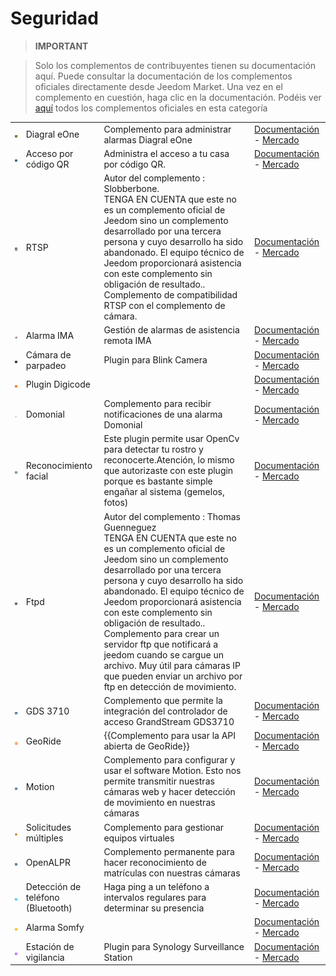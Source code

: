 
# Seguridad


>**IMPORTANT**

>Solo los complementos de contribuyentes tienen su documentación aquí. Puede consultar la documentación de los complementos oficiales directamente desde Jeedom Market. Una vez en el complemento en cuestión, haga clic en la documentación.
>Podéis ver [aquí](https://market.jeedom.com/index.php?v=d&p=market&type=plugin&categorie=security) todos los complementos oficiales en esta categoría

| | | | |
|--- | --- | --- | ---|
|<img src="Diagral_eOne/Diagral_eOne_icon.png" class="pluginLogo" width="100" />|Diagral eOne|Complemento para administrar alarmas Diagral eOne|[Documentación](https://mguyard.github.io/Jeedom-Diagral_eOne/es_ES/) - [Mercado](https://market.jeedom.com/index.php?v=d&p=market_display&id=3820)|
|<img src="QRacces/QRacces_icon.png" class="pluginLogo" width="100" />|Acceso por código QR|Administra el acceso a tu casa por código QR.|[Documentación](http://mika-nt28.github.io/Documentations/QRacces/fr_FR) - [Mercado](https://market.jeedom.com/index.php?v=d&p=market_display&id=3758)|
|<img src="RTSP/RTSP_icon.png" class="pluginLogo" width="100" />|RTSP|Autor del complemento : Slobberbone.<br/>TENGA EN CUENTA que este no es un complemento oficial de Jeedom sino un complemento desarrollado por una tercera persona y cuyo desarrollo ha sido abandonado. El equipo técnico de Jeedom proporcionará asistencia con este complemento sin obligación de resultado.. Complemento de compatibilidad RTSP con el complemento de cámara.|[Documentación](https://jeedom.github.io/plugin-RTSP/es_ES/) - [Mercado](https://market.jeedom.com/index.php?v=d&p=market_display&id=2177)|
|<img src="alarme_IMA/alarme_IMA_icon.png" class="pluginLogo" width="100" />|Alarma IMA|Gestión de alarmas de asistencia remota IMA|[Documentación](https://lplancke.github.io/jeedom_alarme_IMA/es_ES/) - [Mercado](https://market.jeedom.com/index.php?v=d&p=market_display&id=3184)|
|<img src="blink_camera/blink_camera_icon.png" class="pluginLogo" width="100" />|Cámara de parpadeo|Plugin para Blink Camera|[Documentación](https://d9-197.github.io/blink_camera/fr_FR) - [Mercado](https://market.jeedom.com/index.php?v=d&p=market_display&id=3776)|
|<img src="digicode/digicode_icon.png" class="pluginLogo" width="100" />|Plugin Digicode||[Documentación](https://jmz84.github.io/plugin-digicode/es_ES/) - [Mercado](https://market.jeedom.com/index.php?v=d&p=market_display&id=3436)|
|<img src="domonial/domonial_icon.png" class="pluginLogo" width="100" />|Domonial|Complemento para recibir notificaciones de una alarma Domonial|[Documentación](https://apages2.github.io/pluginjeedom-domonial/es_ES/) - [Mercado](https://market.jeedom.com/index.php?v=d&p=market_display&id=2857)|
|<img src="facerecognition/facerecognition_icon.png" class="pluginLogo" width="100" />|Reconocimiento facial|Este plugin permite usar OpenCv para detectar tu rostro y reconocerte.Atención, lo mismo que autorizaste con este plugin porque es bastante simple engañar al sistema (gemelos, fotos)|[Documentación](http://mika-nt28.github.io/Documentations/facerecognition/es_ES/) - [Mercado](https://market.jeedom.com/index.php?v=d&p=market_display&id=3863)|
|<img src="ftpd/ftpd_icon.png" class="pluginLogo" width="100" />|Ftpd|Autor del complemento : Thomas Guenneguez<br>TENGA EN CUENTA que este no es un complemento oficial de Jeedom sino un complemento desarrollado por una tercera persona y cuyo desarrollo ha sido abandonado. El equipo técnico de Jeedom proporcionará asistencia con este complemento sin obligación de resultado..<br>Complemento para crear un servidor ftp que notificará a jeedom cuando se cargue un archivo. Muy útil para cámaras IP que pueden enviar un archivo por ftp en detección de movimiento.|[Documentación](https://jeedom.github.io/documentation/third_plugin/ftpd/es_ES/index.html) - [Mercado](https://market.jeedom.com/index.php?v=d&p=market_display&id=2843)|
|<img src="gds3710/gds3710_icon.png" class="pluginLogo" width="100" />|GDS 3710|Complemento que permite la integración del controlador de acceso GrandStream GDS3710|[Documentación](https://ripleyxlr8.github.io/jeedom-plugin-gds3710/es_ES/) - [Mercado](https://market.jeedom.com/index.php?v=d&p=market_display&id=3487)|
|<img src="georide/georide_icon.png" class="pluginLogo" width="100" />|GeoRide|{{Complemento para usar la API abierta de GeoRide}}|[Documentación](https://github.com/ImoucheG/GeoRide-Jeedom-Source) - [Mercado](https://market.jeedom.com/index.php?v=d&p=market_display&id=3714)|
|<img src="motion/motion_icon.png" class="pluginLogo" width="100" />|Motion|Complemento para configurar y usar el software Motion. Esto nos permite transmitir nuestras cámaras web y hacer detección de movimiento en nuestras cámaras|[Documentación](https://mika-nt28.github.io/Documentations/motion/es_ES/) - [Mercado](https://market.jeedom.com/index.php?v=d&p=market_display&id=1542)|
|<img src="multiRequests/multiRequests_icon.png" class="pluginLogo" width="100" />|Solicitudes múltiples|Complemento para gestionar equipos virtuales|[Documentación](https://github.com/KiwiHC16/multi-requests/tree/beta/docs) - [Mercado](https://market.jeedom.com/index.php?v=d&p=market_display&id=3441)|
|<img src="openalpr/openalpr_icon.png" class="pluginLogo" width="100" />|OpenALPR|Complemento permanente para hacer reconocimiento de matrículas con nuestras cámaras|[Documentación](https://mika-nt28.github.io/Documentations/openalpr/fr_FR) - [Mercado](https://market.jeedom.com/index.php?v=d&p=market_display&id=1613)|
|<img src="phone_detection/phone_detection_icon.png" class="pluginLogo" width="100" />|Detección de teléfono (Bluetooth)|Haga ping a un teléfono a intervalos regulares para determinar su presencia|[Documentación](https://github.com/sebmafate/phone_detection) - [Mercado](https://market.jeedom.com/index.php?v=d&p=market_display&id=3852)|
|<img src="protexiom/protexiom_icon.png" class="pluginLogo" width="100" />|Alarma Somfy||[Documentación](https://fdp1nm.github.io/plugin-protexiom/es_ES/) - [Mercado](https://market.jeedom.com/index.php?v=d&p=market_display&id=510)|
|<img src="surveillanceStation/surveillanceStation_icon.png" class="pluginLogo" width="100" />|Estación de vigilancia|Plugin para Synology Surveillance Station|[Documentación](https://surveillancestation.github.io/surveillancestation/surveillancestation/es_ES/) - [Mercado](https://market.jeedom.com/index.php?v=d&p=market_display&id=1303)|
